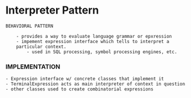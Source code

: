 # Interpreter Pattern

    BEHAVIORAL PATTERN
    
        - provides a way to evaluate language grammar or epxression
        - impement expression interface which tells to interpret a 
        particular context. 
            - used in SQL processing, symbol processing engines, etc. 
            
### IMPLEMENTATION

    - Expression interface w/ concrete classes that implement it
    - TerminalExpression acts as main interpreter of context in question
    - other classes used to create combinatorial expressions
    
    